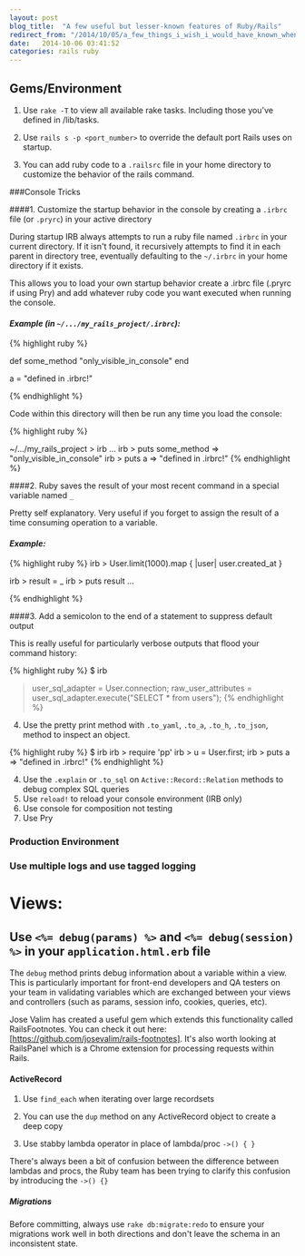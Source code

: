 ```yaml
---
layout: post
blog_title:  "A few useful but lesser-known features of Ruby/Rails"
redirect_from: "/2014/10/05/a_few_things_i_wish_i_would_have_known_when_learning_rails/"
date:   2014-10-06 03:41:52
categories: rails ruby
---
```



## Gems/Environment

1. Use `rake -T` to view all available rake tasks. Including those
you've defined in /lib/tasks.

2. Use `rails s -p <port_number>` to override the default port Rails
uses on startup.

3. You can add ruby code to a `.railsrc` file in your home directory to
customize the behavior of the rails command.


###Console Tricks


####1. Customize the startup behavior in the console by creating a `.irbrc` file (or `.pryrc`) in your active directory

During startup IRB always attempts to run a ruby file named `.irbrc` in your current directory. If it isn't found, it recursively attempts to find it in each parent in directory tree, eventually defaulting to the `~/.irbrc` in your home directory if it exists.

This allows you to load your own startup behavior create a .irbrc file (.pryrc if using Pry) and add whatever
ruby code you want executed when running the console.

#### *Example (in `~/.../my_rails_project/.irbrc`):*

{% highlight ruby %}

def some_method
  "only_visible_in_console"
end

a = "defined in .irbrc!"

{% endhighlight %}

Code within this directory will then be run any time you load the console:

{% highlight ruby %}

~/.../my_rails_project > irb
...
irb > puts some_method
 => "only_visible_in_console"
irb > puts a
 => "defined in .irbrc!"
{% endhighlight %}

####2. Ruby saves the result of your most recent command in a special variable named `_`

Pretty self explanatory. Very useful if you forget to assign the result of a time consuming operation to a variable.

#### *Example:*

{% highlight ruby %}
irb > User.limit(1000).map {  |user| user.created_at }

irb > result = _
irb > puts result
...
  
{% endhighlight %}

####3. Add a semicolon to the end of a statement to suppress default output

This is really useful for particularly verbose outputs that flood your command history:

{% highlight ruby %}
$ irb
> user_sql_adapter = User.connection;
> raw_user_attributes = user_sql_adapter.execute("SELECT * from users");
{% endhighlight %}

4. Use the pretty print method with `.to_yaml`, `.to_a`, `.to_h`, `.to_json`, method to inspect an object.

{% highlight ruby %}
$ irb
irb > require 'pp'
irb > u = User.first;
irb > puts a
 => "defined in .irbrc!"
{% endhighlight %}

4. Use the `.explain` or `.to_sql` on `Active::Record::Relation` methods to debug complex SQL queries
5. Use `reload!` to reload your console environment (IRB only)
6. Use console for composition not testing
7. Use Pry


### Production Environment

### Use multiple logs and use tagged logging


# Views:

## Use `<%= debug(params) %>` and `<%= debug(session) %>` in your `application.html.erb` file

The `debug` method prints debug information about a variable within a
view. This is particularly important for front-end developers and QA testers
on your team in validating variables which are exchanged
between your views and controllers (such as params, session info,
cookies, queries, etc).   

Jose Valim has created a useful gem which extends this functionality
called RailsFootnotes. You can check it out here:
[https://github.com/josevalim/rails-footnotes]. It's also worth looking
at RailsPanel which is a Chrome extension for processing requests within
Rails.

#### ActiveRecord

1. Use `find_each` when iterating over large recordsets

2. You can use the `dup` method on any ActiveRecord object to create a
   deep copy

3. Use stabby lambda operator in place of lambda/proc `->() { }`

There's always been a bit of confusion between the difference between
lambdas and procs, the Ruby team has been trying to clarify this
confusion by introducing the `->() {}`

##### Migrations
  Before committing, always use `rake db:migrate:redo` to ensure your migrations work well in
both directions and don't leave the schema in an inconsistent state. 
